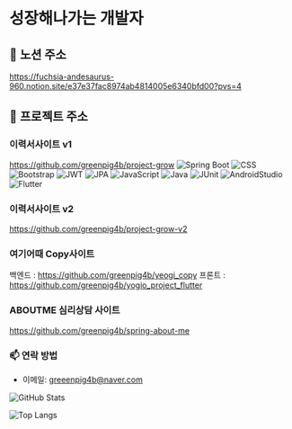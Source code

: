 # 성장해나가는 개발자

## 🔭 노션 주소
https://fuchsia-andesaurus-960.notion.site/e37e37fac8974ab4814005e6340bfd00?pvs=4
  
## 🌱 프로젝트 주소

### 이력서사이트 v1
https://github.com/greenpig4b/project-grow
![Spring Boot](https://img.shields.io/badge/-Spring%20Boot-brightgreen?logo=spring&logoColor=white)
![CSS](https://img.shields.io/badge/-CSS3-blue?logo=css3&logoColor=white)
![Bootstrap](https://img.shields.io/badge/bootstrap-%238511FA.svg?style=flat&logo=bootstrap&logoColor=white)
![JWT](https://img.shields.io/badge/JWT-black?logo=jsonwebtokens&logoColor=white)
![JPA](https://img.shields.io/badge/JPA-red?logo=spring&logoColor=white)
![JavaScript](https://img.shields.io/badge/JavaScript-%23323330.svg?style=flat&logo=javascript&logoColor=white)
![Java](https://img.shields.io/badge/Java-%23ED8B00.svg?style=flat&logo=openjdk&logoColor=white)
![JUnit](https://img.shields.io/badge/JUnit-green?logo=junit5&logoColor=white)
![AndroidStudio](https://img.shields.io/badge/-Android%20Studio-green?logo=AndroidStudio&logoColor=white)
![Flutter](https://img.shields.io/badge/-Flutter-blue?logo=flutter&logoColor=white)
### 이력서사이트 v2
https://github.com/greenpig4b/project-grow-v2

### 여기어때 Copy사이트
백엔드 : https://github.com/greenpig4b/yeogi_copy
프론트 : https://github.com/greenpig4b/yogio_project_flutter

### ABOUTME 심리상담 사이트
https://github.com/greenpig4b/spring-about-me

### 📫 연락 방법
- 이메일: greeenpig4b@naver.com

![GitHub Stats](https://github-readme-stats.vercel.app/api?username=greenpig4b&show_icons=true)

![Top Langs](https://github-readme-stats.vercel.app/api/top-langs/?username=greenpig4b&layout=compact)
